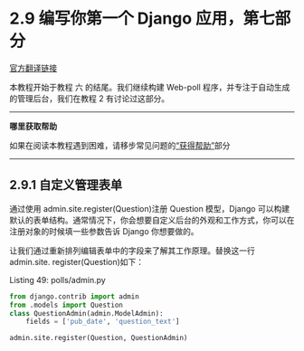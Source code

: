 # 2.9 编写你第一个 Django 应用，第七部分

[官方翻译链接](https://docs.djangoproject.com/zh-hans/3.1/intro/tutorial07/)

本教程开始于教程 六 的结尾。我们继续构建 Web-poll 程序，并专注于自动生成的管理后台，我们在教程 2 有讨论过这部分。

---

**哪里获取帮助**

如果在阅读本教程遇到困难，请移步常见问题的[“获得帮助”]()部分

---

## 2.9.1 自定义管理表单

通过使用 admin.site.register(Question)注册 Question 模型，Django 可以构建默认的表单结构。通常情况下，你会想要自定义后台的外观和工作方式，你可以在注册对象的时候填一些参数告诉 Django 你想要做的。

让我们通过重新排列编辑表单中的字段来了解其工作原理。替换这一行 admin.site. register(Question)如下：

Listing 49: polls/admin.py

```python
from django.contrib import admin
from .models import Question
class QuestionAdmin(admin.ModelAdmin):
    fields = ['pub_date', 'question_text']

admin.site.register(Question, QuestionAdmin)
```
